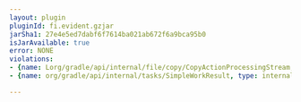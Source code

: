 ```yaml
---
layout: plugin
pluginId: fi.evident.gzjar
jarSha1: 27e4e5ed7dabf6f7614ba021ab672f6a9bca95b0
isJarAvailable: true
error: NONE
violations:
- {name: Lorg/gradle/api/internal/file/copy/CopyActionProcessingStream;, type: internal-api-usage}
- {name: org/gradle/api/internal/tasks/SimpleWorkResult, type: internal-api-usage}

---
```

